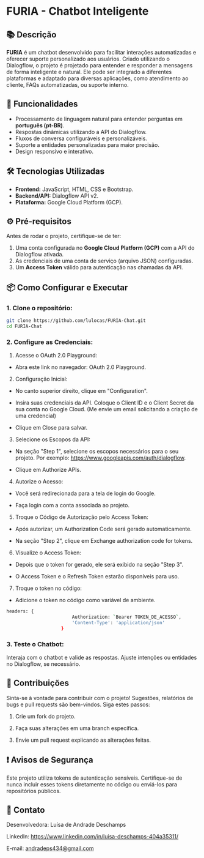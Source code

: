 # FURIA - Chatbot Inteligente

## 📚 Descrição
**FURIA** é um chatbot desenvolvido para facilitar interações automatizadas e oferecer suporte personalizado aos usuários. Criado utilizando o Dialogflow, o projeto é projetado para entender e responder a mensagens de forma inteligente e natural. Ele pode ser integrado a diferentes plataformas e adaptado para diversas aplicações, como atendimento ao cliente, FAQs automatizadas, ou suporte interno.

## 🚀 Funcionalidades
- Processamento de linguagem natural para entender perguntas em **português (pt-BR)**.
- Respostas dinâmicas utilizando a API do Dialogflow.
- Fluxos de conversa configuráveis e personalizáveis.
- Suporte a entidades personalizadas para maior precisão.
- Design responsivo e interativo.

## 🛠️ Tecnologias Utilizadas
- **Frontend:** JavaScript, HTML, CSS e Bootstrap.
- **Backend/API:** Dialogflow API v2.
- **Plataforma:** Google Cloud Platform (GCP).

## ⚙️ Pré-requisitos
Antes de rodar o projeto, certifique-se de ter:
1. Uma conta configurada no **Google Cloud Platform (GCP)** com a API do Dialogflow ativada.
2. As credenciais de uma conta de serviço (arquivo JSON) configuradas.
3. Um **Access Token** válido para autenticação nas chamadas da API.

## 📦 Como Configurar e Executar
### 1. Clone o repositório:
```bash
git clone https://github.com/lulocas/FURIA-Chat.git
cd FURIA-Chat
```

### 2. Configure as Credenciais:
1. Acesse o OAuth 2.0 Playground:

- Abra este link no navegador: OAuth 2.0 Playground.

2. Configuração Inicial:

- No canto superior direito, clique em "Configuration".

- Insira suas credenciais da API. Coloque o Client ID e o Client Secret da sua conta no Google Cloud.
(Me envie um email solicitando a criação de uma credencial)

- Clique em Close para salvar.

3. Selecione os Escopos da API:

- Na seção "Step 1", selecione os escopos necessários para o seu projeto. Por exemplo: https://www.googleapis.com/auth/dialogflow.

- Clique em Authorize APIs.

4. Autorize o Acesso:

- Você será redirecionada para a tela de login do Google.

- Faça login com a conta associada ao projeto.

5. Troque o Código de Autorização pelo Access Token:

- Após autorizar, um Authorization Code será gerado automaticamente.

- Na seção "Step 2", clique em Exchange authorization code for tokens.

6. Visualize o Access Token:

- Depois que o token for gerado, ele será exibido na seção "Step 3".

- O Access Token e o Refresh Token estarão disponíveis para uso.

7. Troque o token no código:
   
- Adicione o token no código como variável de ambiente.
```bash
headers: {
                        Authorization: `Bearer TOKEN_DE_ACESSO`,
                        'Content-Type': 'application/json'
                    }
```

### 3. Teste o Chatbot:
Interaja com o chatbot e valide as respostas. Ajuste intenções ou entidades no Dialogflow, se necessário.

## 📝 Contribuições
Sinta-se à vontade para contribuir com o projeto! Sugestões, relatórios de bugs e pull requests são bem-vindos. Siga estes passos:

1. Crie um fork do projeto.

2. Faça suas alterações em uma branch específica.

3. Envie um pull request explicando as alterações feitas.

## ❗ Avisos de Segurança
Este projeto utiliza tokens de autenticação sensíveis. Certifique-se de nunca incluir esses tokens diretamente no código ou enviá-los para repositórios públicos.

## 📩 Contato
Desenvolvedora: Luísa de Andrade Deschamps

LinkedIn: https://www.linkedin.com/in/luisa-deschamps-404a35311/

E-mail: andradeps434@gmail.com
